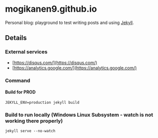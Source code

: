 # mogikanen9.github.io
Personal blog: playground to test writing posts and using [Jekyll](https://jekyllrb.com).

## Details

### External services
 * [https://disqus.com/](https://disqus.com/)
 * [https://analytics.google.com/](https://analytics.google.com/)


### Command

#### Build for PROD
`JEKYLL_ENV=production jekyll build`

### Build to run locally (Windows Linux Subsystem - watch is not working there properly)
`jekyll serve --no-watch`



